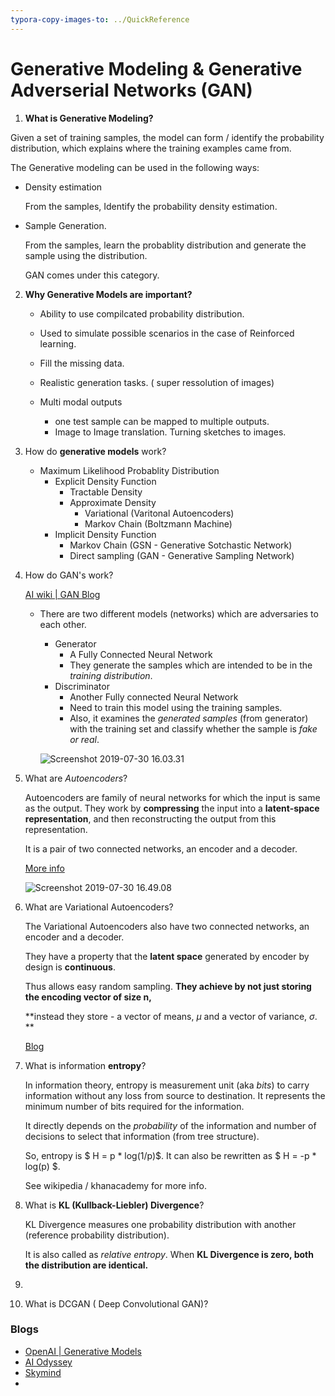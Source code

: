 ```yaml
---
typora-copy-images-to: ../QuickReference
---
```


# Generative Modeling & Generative Adverserial Networks (GAN)

1. **What is Generative Modeling?**

Given a set of training samples, the model can form / identify  the probability distribution, which explains where the training examples came from.

The Generative modeling can be used in the following ways:

 * Density estimation

   From the samples, Identify the probability density estimation.

 * Sample Generation.

   From the samples, learn the probablity distribution and generate the sample using the distribution.

   GAN comes under this category.



2. **Why Generative Models are important?**

   * Ability to use compilcated probability distribution.

   * Used to simulate possible scenarios in the case of Reinforced learning.

   * Fill the missing data.

   * Realistic generation tasks. ( super ressolution of images)

   * Multi modal outputs

     * one test sample can be mapped to multiple outputs.
     * Image to Image translation. Turning sketches to images.

     

3. How do **generative models** work?

   * Maximum Likelihood Probablity Distribution
     * Explicit Density Function
       * Tractable Density
       * Approximate Density
         * Variational (Varitonal Autoencoders)
         * Markov Chain (Boltzmann Machine)
     * Implicit Density Function
       * Markov Chain (GSN - Generative Sotchastic Network)
       * Direct sampling (GAN - Generative Sampling Network)

4. How do GAN's work?

   [AI wiki | GAN Blog](<https://skymind.ai/wiki/generative-adversarial-network-gan>)

   * There are two different models (networks) which are adversaries to each other.

     * Generator
       * A Fully Connected Neural Network
       * They generate the samples which are intended to be in the *training distribution*.
     * Discriminator
       * Another Fully connected Neural Network
       * Need to train this model using the training samples.
       * Also, it examines the *generated samples* (from generator) with the training set and classify whether the sample is *fake or real*. 

     ![Screenshot 2019-07-30 16.03.31](/Users/abalaji/Documents/GitProjects/Projects/QuickReference/gan.png)

     

5. What are *Autoencoders*?

   Autoencoders are family of neural networks for which the input is same as the output. They work by **compressing** the input into a **latent-space representation**, and then reconstructing the output from this representation.

   It is a pair of two connected networks, an encoder and a decoder.

   [More info](<https://ai-odyssey.com/2017/02/07/autoencoders%E2%80%8A/>)

   ![Screenshot 2019-07-30 16.49.08](/Users/abalaji/Documents/GitProjects/Projects/QuickReference/autoencoder.png)

6. What are Variational Autoencoders?

   The Variational Autoencoders also have two connected networks, an encoder and a decoder.

   They have a property that the **latent space** generated by encoder by design is **continuous**.

   Thus allows easy random sampling. **They achieve by not just storing the encoding vector of size n,**

   **instead they store - a vector of means, $\mu$  and a vector of variance, $\sigma​$. **

   [Blog](<https://towardsdatascience.com/intuitively-understanding-variational-autoencoders-1bfe67eb5daf>)

   

7. What is information **entropy**?

   In information theory, entropy is measurement unit (aka *bits*) to carry information without any loss from source to destination. It represents the minimum number of bits required for the information.

   It directly depends on the *probability*  of the information and number of decisions to select that information (from tree structure).

   So, entropy is $ H = p * log(1/p)$. It can also be rewritten as $ H = -p * log(p) $.

   See wikipedia / khanacademy for more info.

   

8. What is **KL (Kullback-Liebler) Divergence**?

   KL Divergence measures one probability distribution with another (reference probability distribution).

   It is also called as *relative entropy*. When **KL Divergence is zero, both the distribution are identical.**

   

9. 

10. What is DCGAN ( Deep Convolutional GAN)?

    

### Blogs

* [OpenAI | Generative Models](<https://openai.com/blog/generative-models/>)
* [AI Odyssey](<https://ai-odyssey.com/2017/02/24/latent-space-visualization%e2%80%8a/>)
* [Skymind ](<https://skymind.ai/wiki/variational-autoencoder>)
* 





